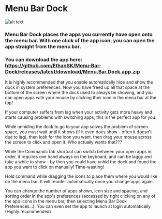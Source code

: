 # Menu Bar Dock

![alt text](https://static.wixstatic.com/media/24cc30_5f813cf2d15848988a113753677d2376~mv2.png/v1/fill/w_1624,h_56,al_c,lg_1,q_90/menubardock.webp)

### Menu Bar Dock places the apps you currently have open onto the menu bar. With one click of the app icon, you can open the app straight from the menu bar.

### You can download the app here: https://github.com/EthanSK/Menu-Bar-Dock/releases/latest/download/Menu.Bar.Dock.app.zip


It is highly recommended that you enable automatically hide and show the dock in system preferences. Now you have freed up all that space at the bottom of the screen where the dock used to always be showing, and you can open apps with your mouse by clicking their icon in the menu bar at the top!

If your computer suffers from lag when your activity gets more heavy and starts causing problems with switching apps, this is the perfect app for you.

While unhiding the dock to go to your app solves the problem of screen space, you must wait until it shows (if it even does show - often it doesn't due to lag), then look for the icon you want, then drag your mouse across the screen to click and open it. Who actually wants that???

While the Command+Tab shortcut can switch between your open apps in order, it requires one hand always on the keyboard, and can be laggy and take a while to show - by then you could have unhid the dock and found the app you want to click on manually! Time-wasting!

Hold command while dragging the icons to place them where you would like on the menu bar. It will reorder automatically once you change apps again.

You can change the number of apps shown, icon size and spacing, and sorting order in the app's preferences (accessed by right clicking on any of the app icons in the menu bar, then selecting Menu Bar Dock Preferences...). You can even set the app to launch at login automatically (Highly recommended)



